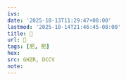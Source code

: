 ```yaml
---
ivs:
date: '2025-10-13T11:29:47+08:00'
lastmod: '2025-10-14T21:46:45-08:00'
title: 󰣃
url: 󰣃
tags: [肥, 肥]
hex: 
src: GHZR, DCCV
note:
---
```

